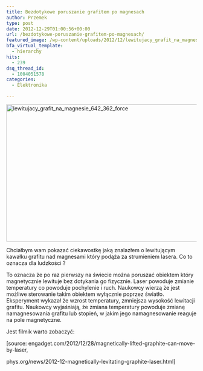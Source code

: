 ```yaml
---
title: Bezdotykowe poruszanie grafitem po magnesach
author: Przemek
type: post
date: 2012-12-29T01:00:56+00:00
url: /bezdotykowe-poruszanie-grafitem-po-magnesach/
featured_image: /wp-content/uploads/2012/12/lewitujacy_grafit_na_magnesie_642_362_force.jpg
bfa_virtual_template:
  - hierarchy
hits:
  - 239
dsq_thread_id:
  - 1004051578
categories:
  - Elektronika

---
```

<a href="http://techfreak.pl/bezdotykowe-poruszanie-grafitem-po-magnesach/lewitujacy_grafit_na_magnesie_642_362_force/" rel="attachment wp-att-644"><img class="aligncenter size-full wp-image-644" alt="lewitujacy_grafit_na_magnesie_642_362_force" src="http://techfreak.pl/wp-content/uploads/2012/12/lewitujacy_grafit_na_magnesie_642_362_force.jpg" width="642" height="362" /></a>

Chciałbym wam pokazać ciekawostkę jaką znalazłem o lewitującym kawałku grafitu nad magnesami który podąża za strumieniem lasera. Co to oznacza dla ludzkości ?

<!--more-->

To oznacza że po raz pierwszy na świecie można poruszać obiektem który magnetycznie lewituje bez dotykania go fizycznie. Laser powoduje zmianie temperatury co powoduje pochylenie i ruch. Naukowcy wierzą że jest możliwe sterowanie takim obiektem wyłącznie poprzez światło. Eksperyment wykazał że wzrost temperatury, zmniejsza wysokość lewitacji grafitu. Naukowcy wyjaśniają, że zmiana temperatury powoduje zmianę namagnesowania grafitu lub stopień, w jakim jego namagnesowanie reaguje na pole magnetyczne.

Jest filmik warto zobaczyć:



[source: engadget.com/2012/12/28/magnetically-lifted-graphite-can-move-by-laser,

phys.org/news/2012-12-magnetically-levitating-graphite-laser.html]

&nbsp;